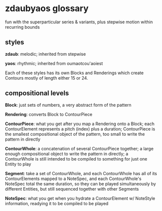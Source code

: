 # zdaubyaos glossary

fun with the superparticular series & variants, plus stepwise motion within recurring bounds

## styles

**zdaub**: melodic; inherited from stepwise

**yaos**: rhythmic; inherited from oumaotcou'aoiest

Each of these styles has its own Blocks and Renderings which create Contours mostly of length either 15 or 24. 

## compositional levels

**Block**: just sets of numbers, a very abstract form of the pattern

**Rendering**: converts Block to ContourPiece

**ContourPiece**: what you get after you map a Rendering onto a Block; each ContourElement represents a pitch (index) plus a duration;
    ContourPiece is the smallest compositional object of the pattern, too small to write the pattern in directly
    
**ContourWhole**: a concatenation of several ContourPiece together; a large enough compositional object to write the pattern in directly;
    a ContourWhole is still intended to be compiled to something for just one Entity to play
    
**Segment**: take a set of ContourWhole, and each ContourWhole has all of its ContourElements mapped to a NoteSpec, 
    and each ContourWhole's NoteSpec total the same duration, so they can be played simultaneously by different Entities, but still sequenced together with other Segments
    
**NoteSpec**: what you get when you hydrate a ContourElement w/ NoteStyle information, readying it to be compiled to be played
